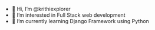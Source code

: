 - 👋 Hi, I’m @krithiexplorer
- 👀 I’m interested in Full Stack web development
- 🌱 I’m currently learning Django Framework using Python
<!---
krithiexplorer/krithiexplorer is a ✨ special ✨ repository because its `README.md` (this file) appears on your GitHub profile.
You can click the Preview link to take a look at your changes.
--->
